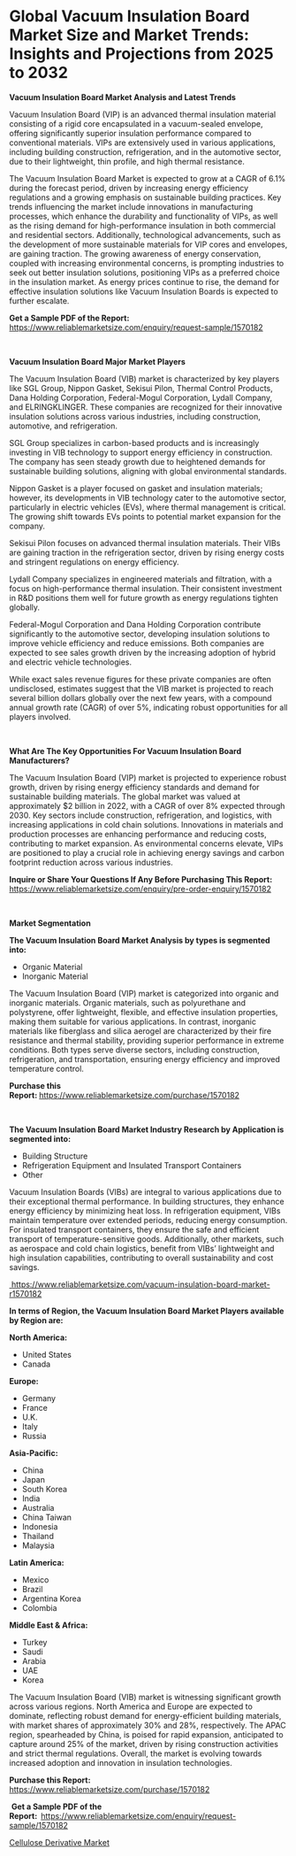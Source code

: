 <p><h1>Global Vacuum Insulation Board Market Size and Market Trends: Insights and Projections from 2025 to 2032</h1></p><p><strong>Vacuum Insulation Board Market Analysis and Latest Trends</strong></p>
<p><p>Vacuum Insulation Board (VIP) is an advanced thermal insulation material consisting of a rigid core encapsulated in a vacuum-sealed envelope, offering significantly superior insulation performance compared to conventional materials. VIPs are extensively used in various applications, including building construction, refrigeration, and in the automotive sector, due to their lightweight, thin profile, and high thermal resistance.</p><p>The Vacuum Insulation Board Market is expected to grow at a CAGR of 6.1% during the forecast period, driven by increasing energy efficiency regulations and a growing emphasis on sustainable building practices. Key trends influencing the market include innovations in manufacturing processes, which enhance the durability and functionality of VIPs, as well as the rising demand for high-performance insulation in both commercial and residential sectors. Additionally, technological advancements, such as the development of more sustainable materials for VIP cores and envelopes, are gaining traction. The growing awareness of energy conservation, coupled with increasing environmental concerns, is prompting industries to seek out better insulation solutions, positioning VIPs as a preferred choice in the insulation market. As energy prices continue to rise, the demand for effective insulation solutions like Vacuum Insulation Boards is expected to further escalate.</p></p>
<p><strong>Get a Sample PDF of the Report:&nbsp;</strong> <a href="https://www.reliablemarketsize.com/enquiry/request-sample/1570182?utm_campaign=2625&utm_medium=2&utm_source=Github&utm_content=ia&utm_term=01042025&utm_id=vacuum-insulation-board">https://www.reliablemarketsize.com/enquiry/request-sample/1570182</a></p>
<p>&nbsp;</p>
<p><strong>Vacuum Insulation Board Major Market Players</strong></p>
<p><p>The Vacuum Insulation Board (VIB) market is characterized by key players like SGL Group, Nippon Gasket, Sekisui Pilon, Thermal Control Products, Dana Holding Corporation, Federal-Mogul Corporation, Lydall Company, and ELRINGKLINGER. These companies are recognized for their innovative insulation solutions across various industries, including construction, automotive, and refrigeration.</p><p>SGL Group specializes in carbon-based products and is increasingly investing in VIB technology to support energy efficiency in construction. The company has seen steady growth due to heightened demands for sustainable building solutions, aligning with global environmental standards.</p><p>Nippon Gasket is a player focused on gasket and insulation materials; however, its developments in VIB technology cater to the automotive sector, particularly in electric vehicles (EVs), where thermal management is critical. The growing shift towards EVs points to potential market expansion for the company.</p><p>Sekisui Pilon focuses on advanced thermal insulation materials. Their VIBs are gaining traction in the refrigeration sector, driven by rising energy costs and stringent regulations on energy efficiency.</p><p>Lydall Company specializes in engineered materials and filtration, with a focus on high-performance thermal insulation. Their consistent investment in R&D positions them well for future growth as energy regulations tighten globally.</p><p>Federal-Mogul Corporation and Dana Holding Corporation contribute significantly to the automotive sector, developing insulation solutions to improve vehicle efficiency and reduce emissions. Both companies are expected to see sales growth driven by the increasing adoption of hybrid and electric vehicle technologies.</p><p>While exact sales revenue figures for these private companies are often undisclosed, estimates suggest that the VIB market is projected to reach several billion dollars globally over the next few years, with a compound annual growth rate (CAGR) of over 5%, indicating robust opportunities for all players involved.</p></p>
<p>&nbsp;</p>
<p><strong>What Are The Key Opportunities For Vacuum Insulation Board Manufacturers?</strong></p>
<p><p>The Vacuum Insulation Board (VIP) market is projected to experience robust growth, driven by rising energy efficiency standards and demand for sustainable building materials. The global market was valued at approximately $2 billion in 2022, with a CAGR of over 8% expected through 2030. Key sectors include construction, refrigeration, and logistics, with increasing applications in cold chain solutions. Innovations in materials and production processes are enhancing performance and reducing costs, contributing to market expansion. As environmental concerns elevate, VIPs are positioned to play a crucial role in achieving energy savings and carbon footprint reduction across various industries.</p></p>
<p><strong>Inquire or Share Your Questions If Any Before Purchasing This Report:</strong> <a href="https://www.reliablemarketsize.com/enquiry/pre-order-enquiry/1570182?utm_campaign=2625&utm_medium=2&utm_source=Github&utm_content=ia&utm_term=01042025&utm_id=vacuum-insulation-board">https://www.reliablemarketsize.com/enquiry/pre-order-enquiry/1570182</a></p>
<p>&nbsp;</p>
<p><strong>Market Segmentation</strong></p>
<p><strong>The Vacuum Insulation Board Market Analysis by types is segmented into:</strong></p>
<p><ul><li>Organic Material</li><li>Inorganic Material</li></ul></p>
<p><p>The Vacuum Insulation Board (VIP) market is categorized into organic and inorganic materials. Organic materials, such as polyurethane and polystyrene, offer lightweight, flexible, and effective insulation properties, making them suitable for various applications. In contrast, inorganic materials like fiberglass and silica aerogel are characterized by their fire resistance and thermal stability, providing superior performance in extreme conditions. Both types serve diverse sectors, including construction, refrigeration, and transportation, ensuring energy efficiency and improved temperature control.</p></p>
<p><strong>Purchase this Report:&nbsp;</strong><a href="https://www.reliablemarketsize.com/purchase/1570182?utm_campaign=2625&utm_medium=2&utm_source=Github&utm_content=ia&utm_term=01042025&utm_id=vacuum-insulation-board">https://www.reliablemarketsize.com/purchase/1570182</a></p>
<p>&nbsp;</p>
<p><strong>The Vacuum Insulation Board Market Industry Research by Application is segmented into:</strong></p>
<p><ul><li>Building Structure</li><li>Refrigeration Equipment and Insulated Transport Containers</li><li>Other</li></ul></p>
<p><p>Vacuum Insulation Boards (VIBs) are integral to various applications due to their exceptional thermal performance. In building structures, they enhance energy efficiency by minimizing heat loss. In refrigeration equipment, VIBs maintain temperature over extended periods, reducing energy consumption. For insulated transport containers, they ensure the safe and efficient transport of temperature-sensitive goods. Additionally, other markets, such as aerospace and cold chain logistics, benefit from VIBs’ lightweight and high insulation capabilities, contributing to overall sustainability and cost savings.</p></p>
<p><a href="https://www.reliablemarketsize.com/vacuum-insulation-board-market-r1570182?utm_campaign=2625&utm_medium=2&utm_source=Github&utm_content=ia&utm_term=01042025&utm_id=vacuum-insulation-board">&nbsp;https://www.reliablemarketsize.com/vacuum-insulation-board-market-r1570182</a></p>
<p><strong>In terms of Region, the Vacuum Insulation Board Market Players available by Region are:</strong></p>
<p>
    <p> <strong> North America: </strong>
        <ul>
            <li>United States</li>
            <li>Canada</li>
        </ul>
        </p> 
    <p> <strong> Europe: </strong>
        <ul>
            <li>Germany</li>
            <li>France</li>
            <li>U.K.</li>
            <li>Italy</li>
            <li>Russia</li>
        </ul>
        </p> 
    <p> <strong> Asia-Pacific: </strong>
        <ul>
            <li>China</li>
            <li>Japan</li>
            <li>South Korea</li>
            <li>India</li>
            <li>Australia</li>
            <li>China Taiwan</li>
            <li>Indonesia</li>
            <li>Thailand</li>
            <li>Malaysia</li>
        </ul>
        </p> 
    <p> <strong> Latin America: </strong>
        <ul>
            <li>Mexico</li>
            <li>Brazil</li>
            <li>Argentina Korea</li>
            <li>Colombia</li>
        </ul>
        </p> 
    <p> <strong> Middle East & Africa: </strong>
        <ul>
            <li>Turkey</li>
            <li>Saudi</li>
            <li>Arabia</li>
            <li>UAE</li>
            <li>Korea</li>
        </ul>
    </p>
    </p>
<p><p>The Vacuum Insulation Board (VIB) market is witnessing significant growth across various regions. North America and Europe are expected to dominate, reflecting robust demand for energy-efficient building materials, with market shares of approximately 30% and 28%, respectively. The APAC region, spearheaded by China, is poised for rapid expansion, anticipated to capture around 25% of the market, driven by rising construction activities and strict thermal regulations. Overall, the market is evolving towards increased adoption and innovation in insulation technologies.</p></p>
<p><strong>Purchase this Report: </strong><a href="https://www.reliablemarketsize.com/purchase/1570182?utm_campaign=2625&utm_medium=2&utm_source=Github&utm_content=ia&utm_term=01042025&utm_id=vacuum-insulation-board">https://www.reliablemarketsize.com/purchase/1570182</a></p>
<p>&nbsp;<strong>Get a Sample PDF of the Report:&nbsp;&nbsp;</strong><a href="https://www.reliablemarketsize.com/enquiry/request-sample/1570182?utm_campaign=2625&utm_medium=2&utm_source=Github&utm_content=ia&utm_term=01042025&utm_id=vacuum-insulation-board">https://www.reliablemarketsize.com/enquiry/request-sample/1570182</a></p>
<p><strong></strong></p>
<p><p><a href="https://github.com/hillsmyung726/Market-Research-Report-List-1/blob/main/cellulose-derivative-market.md?utm_campaign=2625&utm_medium=2&utm_source=Github&utm_content=ia&utm_term=01042025&utm_id=vacuum-insulation-board">Cellulose Derivative Market</a></p></p>